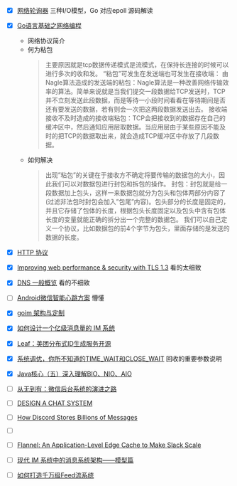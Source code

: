 - [X] [网络轮询器](https://draveness.me/golang/docs/part3-runtime/ch06-concurrency/golang-netpoller/)
  三种I/O模型，Go 对应epoll 源码解读
- [X] [Go语言基础之网络编程](https://www.liwenzhou.com/posts/Go/15_socket/)
    - 网络协议简介
    - 何为粘包
        > 主要原因就是tcp数据传递模式是流模式，在保持长连接的时候可以进行多次的收和发。
        “粘包”可发生在发送端也可发生在接收端：
        由Nagle算法造成的发送端的粘包：Nagle算法是一种改善网络传输效率的算法。简单来说就是当我们提交一段数据给TCP发送时，TCP并不立刻发送此段数据，而是等待一小段时间看看在等待期间是否还有要发送的数据，若有则会一次把这两段数据发送出去。
        接收端接收不及时造成的接收端粘包：TCP会把接收到的数据存在自己的缓冲区中，然后通知应用层取数据。当应用层由于某些原因不能及时的把TCP的数据取出来，就会造成TCP缓冲区中存放了几段数据。
    - 如何解决
        > 出现”粘包”的关键在于接收方不确定将要传输的数据包的大小，因此我们可以对数据包进行封包和拆包的操作。
        封包：封包就是给一段数据加上包头，这样一来数据包就分为包头和包体两部分内容了(过滤非法包时封包会加入”包尾”内容)。包头部分的长度是固定的，并且它存储了包体的长度，根据包头长度固定以及包头中含有包体长度的变量就能正确的拆分出一个完整的数据包。
        我们可以自己定义一个协议，比如数据包的前4个字节为包头，里面存储的是发送的数据的长度。
- [X] [HTTP 协议](https://hit-alibaba.github.io/interview/basic/network/HTTP.html)
- [X] [Improving web performance & security with TLS 1.3](https://www.cdn77.com/blog/improving-webperf-security-tls-1-3)
  看的太细致
- [X] [DNS 一般概览](https://cloud.google.com/dns/docs/dns-overview?hl=zh-cn)
  看的不细致
- [ ] [Android微信智能心跳方案](https://cloud.tencent.com/developer/article/1030660)
  懵懂
- [X] [goim 架构与定制](https://juejin.cn/post/6844903827536117774)
- [x] [如何设计一个亿级消息量的 IM 系统](https://xie.infoq.cn/article/19e95a78e2f5389588debfb1c)
- [x] [Leaf：美团分布式ID生成服务开源](https://tech.meituan.com/2019/03/07/open-source-project-leaf.html)
- [x] [系统调优，你所不知道的TIME_WAIT和CLOSE_WAIT](https://mp.weixin.qq.com/s/8WmASie_DjDDMQRdQi1FDg)
  回收的重要参数说明
- [X] [Java核心（五）深入理解BIO、NIO、AIO](https://www.imooc.com/article/265871)
- [ ] [从无到有：微信后台系统的演进之路](https://www.infoq.cn/article/the-road-of-the-growth-weixin-background)
- [ ] [DESIGN A CHAT SYSTEM](https://systeminterview.com/design-a-chat-system.php)
- [ ] [How Discord Stores Billions of Messages](https://blog.discord.com/how-discord-stores-billions-of-messages-7fa6ec7ee4c7)
- [ ] [](https://www.facebook.com/notes/facebook-engineering/the-underlying-technology-of-messages/454991608919/)
- [ ] [Flannel: An Application-Level Edge Cache to Make Slack Scale](https://slack.engineering/flannel-an-application-level-edge-cache-to-make-slack-scale/)
- [ ] [现代 IM 系统中的消息系统架构——模型篇](https://www.infoq.cn/article/emrual7ttkl8xtr-dve4)
- [ ] [如何打造千万级Feed流系统](http://www.91im.net/im/1130.html)

